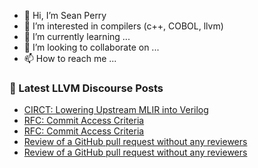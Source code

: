 - 👋 Hi, I’m Sean Perry
- 👀 I’m interested in compilers (c++, COBOL, llvm)
- 🌱 I’m currently learning ...
- 💞️ I’m looking to collaborate on ...
- 📫 How to reach me ...

<!---
s66perry/s66perry is a ✨ special ✨ repository because its `README.md` (this file) appears on your GitHub profile.
You can click the Preview link to take a look at your changes.
--->
### 📕 Latest LLVM Discourse Posts

<!-- DISCOURSE-LLVM:START -->
- [CIRCT: Lowering Upstream MLIR into Verilog](https://discourse.llvm.org/t/circt-lowering-upstream-mlir-into-verilog/84076#post_10)
- [RFC: Commit Access Criteria](https://discourse.llvm.org/t/rfc-commit-access-criteria/84073?page=3#post_50)
- [RFC: Commit Access Criteria](https://discourse.llvm.org/t/rfc-commit-access-criteria/84073?page=3#post_49)
- [Review of a GitHub pull request without any reviewers](https://discourse.llvm.org/t/review-of-a-github-pull-request-without-any-reviewers/84258#post_3)
- [Review of a GitHub pull request without any reviewers](https://discourse.llvm.org/t/review-of-a-github-pull-request-without-any-reviewers/84258#post_2)
<!-- DISCOURSE-LLVM:END -->

